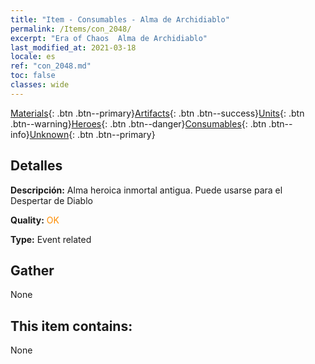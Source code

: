 ```yaml
---
title: "Item - Consumables - Alma de Archidiablo"
permalink: /Items/con_2048/
excerpt: "Era of Chaos  Alma de Archidiablo"
last_modified_at: 2021-03-18
locale: es
ref: "con_2048.md"
toc: false
classes: wide
---
```

 [Materials](/es/Items/){: .btn .btn--primary}[Artifacts](/es/Items/Artifacts/){: .btn .btn--success}[Units](/es/Items/Units/){: .btn .btn--warning}[Heroes](/es/Items/Heroes/){: .btn .btn--danger}[Consumables](/es/Items/Consumables/){: .btn .btn--info}[Unknown](/es/Items/Unknown/){: .btn .btn--primary}

## Detalles
 **Descripción:** Alma heroica inmortal antigua. Puede usarse para el Despertar de Diablo

 **Quality:** <span style="color: #FF8C00">OK</span>

 **Type:** Event related

## Gather

  None

## This item contains:

  None

